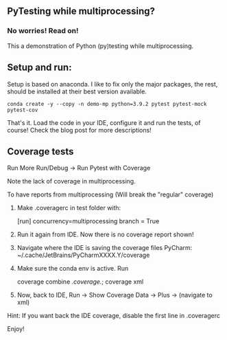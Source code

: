 ## PyTesting while multiprocessing?
### No worries! Read on!

This a demonstration of Python (py)testing while multiprocessing.

## Setup and run:

Setup is based on anaconda. I like to fix only the major packages, the rest, should be installed at their best version available.

    conda create -y --copy -n demo-mp python=3.9.2 pytest pytest-mock pytest-cov

That's it. Load the code in your IDE, configure it and run the tests, of course! Check the blog post for more descriptions!

## Coverage tests

Run More Run/Debug -> Run Pytest with Coverage

Note the lack of coverage in multiprocessing.

To have reports from multiprocessing (Will break the "regular" coverage)

1) Make .coveragerc in test folder with:


    [run]
    concurrency=multiprocessing
    branch = True

2) Run it again from IDE. Now there is no coverage report shown!

3) Navigate where the IDE is saving the coverage files PyCharm: ~/.cache/JetBrains/PyCharmXXXX.Y/coverage

4) Make sure the conda env is active. Run 

    coverage combine *.coverage.*; coverage xml

5) Now, back to IDE, Run -> Show Coverage Data -> Plus -> (navigate to xml)

Hint: If you want back the IDE coverage, disable the first line in .coveragerc

Enjoy!